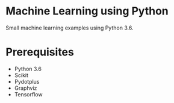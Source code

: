 # Machine Learning using Python
Small machine learning examples using Python 3.6.

# Prerequisites
* Python 3.6
* Scikit
* Pydotplus
* Graphviz
* Tensorflow